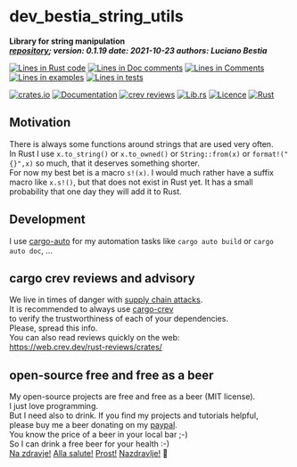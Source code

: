 [comment]: # (auto_md_to_doc_comments segment start A)

# dev_bestia_string_utils

[comment]: # (auto_cargo_toml_to_md start)

**Library for string manipulation**  
***[repository](https://github.com/lucianobestia/dev_bestia_string_utils); version: 0.1.19  date: 2021-10-23 authors: Luciano Bestia***  

[comment]: # (auto_cargo_toml_to_md end)

[comment]: # (auto_lines_of_code start)
[![Lines in Rust code](https://img.shields.io/badge/Lines_in_Rust-102-green.svg)](https://github.com/LucianoBestia/dev_bestia_string_utils/)
[![Lines in Doc comments](https://img.shields.io/badge/Lines_in_Doc_comments-61-blue.svg)](https://github.com/LucianoBestia/dev_bestia_string_utils/)
[![Lines in Comments](https://img.shields.io/badge/Lines_in_comments-22-purple.svg)](https://github.com/LucianoBestia/dev_bestia_string_utils/)
[![Lines in examples](https://img.shields.io/badge/Lines_in_examples-0-yellow.svg)](https://github.com/LucianoBestia/dev_bestia_string_utils/)
[![Lines in tests](https://img.shields.io/badge/Lines_in_tests-0-orange.svg)](https://github.com/LucianoBestia/dev_bestia_string_utils/)

[comment]: # (auto_lines_of_code end)

[comment]: # (auto_badges start)

[![crates.io](https://img.shields.io/crates/v/dev_bestia_string_utils.svg)](https://crates.io/crates/dev_bestia_string_utils) [![Documentation](https://docs.rs/dev_bestia_string_utils/badge.svg)](https://docs.rs/dev_bestia_string_utils/) [![crev reviews](https://web.crev.dev/rust-reviews/badge/crev_count/dev_bestia_string_utils.svg)](https://web.crev.dev/rust-reviews/crate/dev_bestia_string_utils/) [![Lib.rs](https://img.shields.io/badge/Lib.rs-rust-orange.svg)](https://lib.rs/crates/dev_bestia_string_utils/) [![Licence](https://img.shields.io/badge/license-MIT-blue.svg)](https://github.com/LucianoBestia/dev_bestia_string_utils/blob/master/LICENSE) [![Rust](https://github.com/LucianoBestia/dev_bestia_string_utils/workflows/RustAction/badge.svg)](https://github.com/LucianoBestia/dev_bestia_string_utils/)  

[comment]: # (auto_badges end)

## Motivation

There is always some functions around strings that are used very often.  
In Rust I use `x.to_string()` or `x.to_owned()` or `String::from(x)` or `format!("{}",x)` so much, that it deserves something shorter.  
For now my best bet is a macro `s!(x)`. I would much rather have a suffix macro like `x.s!()`, but that does not exist in Rust yet. It has a small probability that one day they will add it to Rust.  

## Development

I use [cargo-auto](https://crates.io/crates/cargo-auto) for my automation tasks like `cargo auto build` or `cargo auto doc`, ...

## cargo crev reviews and advisory

We live in times of danger with [supply chain attacks](https://en.wikipedia.org/wiki/Supply_chain_attack).  
It is recommended to always use [cargo-crev](https://github.com/crev-dev/cargo-crev)  
to verify the trustworthiness of each of your dependencies.  
Please, spread this info.  
You can also read reviews quickly on the web:  
<https://web.crev.dev/rust-reviews/crates/>  

## open-source free and free as a beer

My open-source projects are free and free as a beer (MIT license).  
I just love programming.  
But I need also to drink. If you find my projects and tutorials helpful,  
please buy me a beer donating on my [paypal](https://www.paypal.com/paypalme/LucianoBestia).  
You know the price of a beer in your local bar ;-)  
So I can drink a free beer for your health :-)  
[Na zdravje!](https://translate.google.com/?hl=en&sl=sl&tl=en&text=Na%20zdravje&op=translate) [Alla salute!](https://dictionary.cambridge.org/dictionary/italian-english/alla-salute) [Prost!](https://dictionary.cambridge.org/dictionary/german-english/prost) [Nazdravlje!](https://matadornetwork.com/nights/how-to-say-cheers-in-50-languages/) 🍻

[comment]: # (auto_md_to_doc_comments segment end A)
